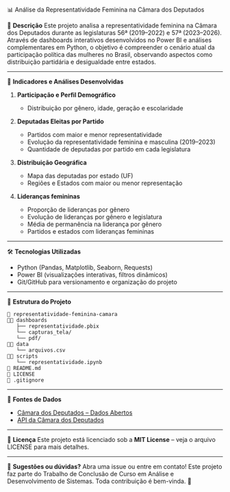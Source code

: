 📊 Análise da Representatividade Feminina na Câmara dos Deputados

📌 **Descrição**
Este projeto analisa a representatividade feminina na Câmara dos Deputados durante as legislaturas 56ª (2019–2022) e 57ª (2023–2026). 
Através de dashboards interativos desenvolvidos no Power BI e análises complementares em Python, o objetivo é compreender o cenário atual da 
participação política das mulheres no Brasil, observando aspectos como distribuição partidária e desigualdade entre estados.

---

🌟 **Indicadores e Análises Desenvolvidas**

1. **Participação e Perfil Demográfico**
   - Distribuição por gênero, idade, geração e escolaridade

2. **Deputadas Eleitas por Partido**
   - Partidos com maior e menor representatividade
   - Evolução da representatividade feminina e masculina (2019–2023)
   - Quantidade de deputadas por partido em cada legislatura

3. **Distribuição Geográfica**
   - Mapa das deputadas por estado (UF)
   - Regiões e Estados com maior ou menor representação

4. **Lideranças femininas**
   - Proporção de lideranças por gênero
   - Evolução de lideranças por gênero e legislatura
   - Média de permanência na liderança por gênero
   - Partidos e estados com lideranças femininas

---

🛠️ **Tecnologias Utilizadas**
- Python (Pandas, Matplotlib, Seaborn, Requests)
- Power BI (visualizações interativas, filtros dinâmicos)
- Git/GitHub para versionamento e organização do projeto

---

📁 **Estrutura do Projeto**

```
📆 representatividade-feminina-camara
👤📁 dashboards
   ├── representatividade.pbix
   └── capturas_tela/
   └── pdf/
👤📁 data
   └── arquivos.csv
👤📁 scripts
   └── representatividade.ipynb
📄 README.md
📄 LICENSE
📄 .gitignore
```

---

📱 **Fontes de Dados**
- [Câmara dos Deputados – Dados Abertos](https://dadosabertos.camara.leg.br/)
- [API da Câmara dos Deputados](https://dadosabertos.camara.leg.br/swagger/api.html)

---

📜 **Licença**
Este projeto está licenciado sob a **MIT License** – veja o arquivo LICENSE para mais detalhes.

---

💬 **Sugestões ou dúvidas?**
Abra uma issue ou entre em contato! Este projeto faz parte do Trabalho de Conclusão de Curso em Análise e Desenvolvimento de Sistemas. 
Toda contribuição é bem-vinda. 💜
